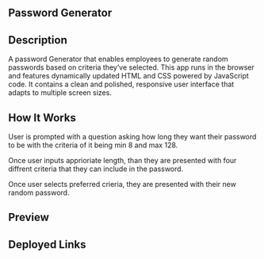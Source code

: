 ## Password Generator

## Description

A password Generator that enables employees to generate random passwords based on criteria they’ve selected. This app runs in the browser and features dynamically updated HTML and CSS powered by JavaScript code. It contains a clean and polished, responsive user interface that adapts to multiple screen sizes.

## How It Works

User is prompted with a question asking how long they want their password to be with the criteria of it being min 8 and max 128. 

Once user inputs apprioriate length, than they are presented with four diffrent criteria that they can include in the password.

Once user selects preferred crieria, they are presented with their new random password.

## Preview

## Deployed Links
